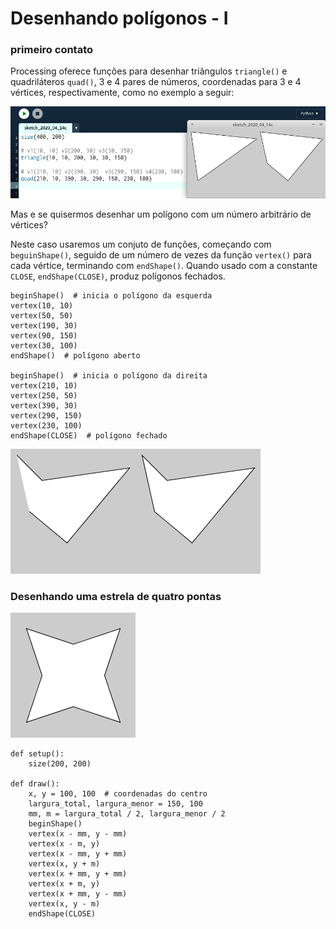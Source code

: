# Desenhando polígonos - I
### primeiro contato

Processing oferece funções para desenhar triângulos `triangle()` e quadriláteros `quad()`, 3 e 4 pares de números, coordenadas para 3 e 4 vértices, respectivamente, como no exemplo a seguir:

![triangulo e quadrilátero](assets/triangle_quad.png)

Mas e se quisermos desenhar um polígono com um número arbitrário de vértices?

Neste caso usaremos um conjuto de funções, começando com `beguinShape()`, seguido de um número de vezes da função `vertex()` para cada vértice, terminando com `endShape()`. Quando usado com a constante `CLOSE`, `endShape(CLOSE)`, produz polígonos fechados.

```pyde
beginShape()  # inicia o polígono da esquerda
vertex(10, 10)
vertex(50, 50)
vertex(190, 30)
vertex(90, 150)
vertex(30, 100)
endShape()  # polígono aberto

beginShape()  # inicia o polígono da direita
vertex(210, 10)
vertex(250, 50)
vertex(390, 30)
vertex(290, 150)
vertex(230, 100)
endShape(CLOSE)  # polígono fechado
```
![e4](assets/beginShape_endShape.png)

### Desenhando uma estrela de quatro pontas

![e4](assets/estrela_4_pontas.png)

```pyde
def setup():
    size(200, 200)
    
def draw():    
    x, y = 100, 100  # coordenadas do centro
    largura_total, largura_menor = 150, 100
    mm, m = largura_total / 2, largura_menor / 2
    beginShape()
    vertex(x - mm, y - mm)
    vertex(x - m, y)
    vertex(x - mm, y + mm)
    vertex(x, y + m)
    vertex(x + mm, y + mm)
    vertex(x + m, y)
    vertex(x + mm, y - mm)
    vertex(x, y - m)
    endShape(CLOSE)
```
